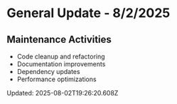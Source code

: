 # General Update - 8/2/2025

## Maintenance Activities

- Code cleanup and refactoring
- Documentation improvements
- Dependency updates
- Performance optimizations

Updated: 2025-08-02T19:26:20.608Z
